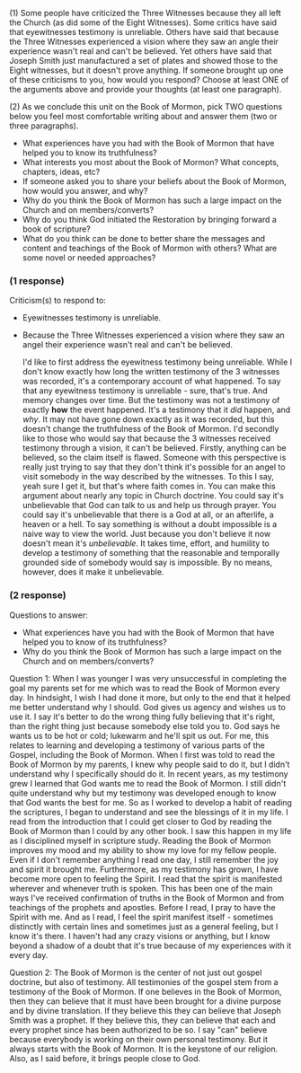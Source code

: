 (1) Some people have criticized the Three Witnesses because they all left the Church (as did some of the Eight Witnesses).  Some critics have said that eyewitnesses testimony is unreliable.  Others have said that because the Three Witnesses experienced a vision where they saw an angle their experience wasn't real and can't be believed. Yet others have said that Joseph Smith just manufactured a set of plates and showed those to the Eight witnesses, but it doesn't prove anything. If someone brought up one of these criticisms to you, how would you respond? Choose at least ONE of the arguments above and provide your thoughts (at least one paragraph).

(2) As we conclude this unit on the Book of Mormon, pick TWO questions below you feel most comfortable writing about and answer them (two or three paragraphs).
* What experiences have you had with the Book of Mormon that have helped you to know its truthfulness?
* What interests you most about the Book of Mormon? What concepts, chapters, ideas, etc?
* If someone asked you to share your beliefs about the Book of Mormon, how would you answer, and why?  
* Why do you think the Book of Mormon has such a large impact on the Church and on members/converts?
* Why do you think God initiated the Restoration by bringing forward a book of scripture?
* What do you think can be done to better share the messages and content and teachings of the Book of Mormon with others? What are some novel or needed approaches?


### (1 response)
Criticism(s) to respond to:
* Eyewitnesses testimony is unreliable.
* Because the Three Witnesses experienced a vision where they saw an angel their experience wasn't real and can't be believed.

	I'd like to first address the eyewitness testimony being unreliable. While I don't know exactly how long the written testimony of the 3 witnesses was recorded, it's a contemporary account of what happened. To say that any eyewitness testimony is unreliable - sure, that's true. And memory changes over time. But the testimony was not a testimony of exactly **how** the event happened. It's a testimony that it *did* happen, and *why*. It may not have gone down exactly as it was recorded, but this doesn't change the truthfulness of the Book of Mormon.
	I'd secondly like to those who would say that because the 3 witnesses received testimony through a vision, it can't be believed. Firstly, anything can be believed, so the claim itself is flawed. Someone with this perspective is really just trying to say that they don't think it's possible for an angel to visit somebody in the way described by the witnesses. To this I say, yeah sure I get it, but that's where faith comes in. You can make this argument about nearly any topic in Church doctrine. You could say it's unbelievable that God can talk to us and help us through prayer. You could say it's unbelievable that there is a God at all, or an afterlife, a heaven or a hell. To say something is without a doubt impossible is a naive way to view the world. Just because you don't believe it now doesn't mean it's *unbelievable*. It takes time, effort, and humility to develop a testimony of something that the reasonable and temporally grounded side of somebody would say is impossible. By no means, however, does it make it unbelievable.


### (2 response)
Questions to answer:
* What experiences have you had with the Book of Mormon that have helped you to know of its truthfulness?
* Why do you think the Book of Mormon has such a large impact on the Church and on members/converts?

Question 1:
	When I was younger I was very unsuccessful in completing the goal my parents set for me which was to read the Book of Mormon every day. In hindsight, I wish I had done it more, but only to the end that it helped me better understand why I should. God gives us agency and wishes us to use it. I say it's better to do the wrong thing fully believing that it's right, than the right thing just because somebody else told you to. God says he wants us to be hot or cold; lukewarm and he'll spit us out. For me, this relates to learning and developing a testimony of various parts of the Gospel, including the Book of Mormon. When I first was told to read the Book of Mormon by my parents, I knew why people said to do it, but I didn't understand why I specifically should do it. In recent years, as my testimony grew I learned that God wants me to read the Book of Mormon. I still didn't quite understand why but my testimony was developed enough to know that God wants the best for me. So as I worked to develop a habit of reading the scriptures, I began to understand and see the blessings of it in my life. I read from the introduction that I could get closer to God by reading the Book of Mormon than I could by any other book. I saw this happen in my life as I disciplined myself in scripture study. Reading the Book of Mormon improves my mood and my ability to show my love for my fellow people. Even if I don't remember anything I read one day, I still remember the joy and spirit it brought me.
	Furthermore, as my testimony has grown, I have become more open to feeling the Spirit. I read that the spirit is manifested wherever and whenever truth is spoken. This has been one of the main ways I've received confirmation of truths in the Book of Mormon and from teachings of the prophets and apostles. Before I read, I pray to have the Spirit with me. And as I read, I feel the spirit manifest itself - sometimes distinctly with certain lines and sometimes just as a general feeling, but I know it's there. I haven't had any crazy visions or anything, but I know beyond a shadow of a doubt that it's true because of my experiences with it every day.

Question 2:
	The Book of Mormon is the center of not just out gospel doctrine, but also of testimony. All testimonies of the gospel stem from a testimony of the Book of Mormon. If one believes in the Book of Mormon, then they can believe that it must have been brought for a divine purpose and by divine translation. If they believe this they can believe that Joseph Smith was a prophet. If they believe this, they can believe that each and every prophet since has been authorized to be so. I say "can" believe because everybody is working on their own personal testimony. But it always starts with the Book of Mormon. It is the keystone of our religion. Also, as I said before, it brings people close to God.
